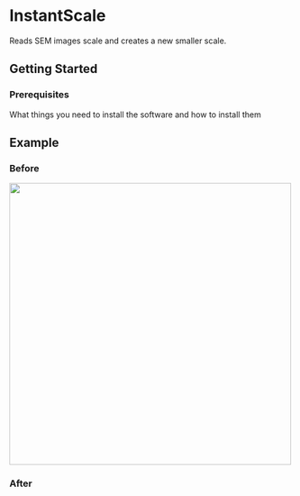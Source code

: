 # InstantScale
Reads SEM images scale and creates a new smaller scale.

## Getting Started


### Prerequisites

What things you need to install the software and how to install them

## Example
### Before
<img src="https://github.com/Warfront/InstantScale/blob/master/images/SEM1.jpg?raw=trueo" width="500">

### After
